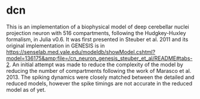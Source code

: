 # dcn
This is an implementation of a biophysical model of deep cerebellar nuclei projection neuron with 516 compartments, following the Hudgkey-Huxley formalism, in Julia v0.6. It was first presented in Steuber et al. 2011 and its original implementation in GENESIS is in https://senselab.med.yale.edu/modeldb/showModel.cshtml?model=136175&amp;file=/cn_neuron_genesis_steuber_et_al/README#tabs-2. 
An initial attempt was made to reduce the complexity of the model by reducing the number of compartments following the work of Marasco et al. 2013. The spiking dynamics were closely matched between the detailed and reduced models, however the spike timings are not accurate in the reduced model as of yet. 
